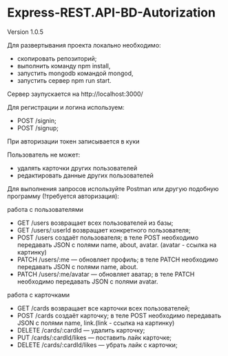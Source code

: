 # Express-REST.API-BD-Autorization
Version 1.0.5

Для развертывания проекта локально необходимо:

- скопировать репозиторий;
- выполнить команду npm install,
- запустить mongodb командой mongod,
- запустить сервер npm run start.

Сервер заупускается на http://localhost:3000/

Для регистрации и логина используем:

- POST /signin;
- POST /signup;

При авторизации токен записывается в куки

Пользователь не может:
- удалять карточки других пользователей
- редактировать данные других пользователей

Для выполнения запросов используйте Postman или другую подобную программу (!требуется авторизация):

работа с пользователями
- GET /users возвращает всех пользователей из базы;
- GET /users/:userId возвращает конкретного пользователя;
- POST /users создаёт пользователя;
    в теле POST необходимо передавать JSON с полями name, about, avatar. (avatar - ссылка на картинку)
- PATCH /users/:me — обновляет профиль;
    в теле PATCH необходимо передавать JSON с полями name, about.
- PATCH /users/:me/avatar — обновляет аватар;
    в теле PATCH необходимо передавать JSON с полями avatar.

работа с карточками
- GET /cards возвращает все карточки всех пользователей;
- POST /cards создаёт карточку;
    в теле POST необходимо передавать JSON с полями name, link.(link - ссылка на картинку)
- DELETE /cards/:cardId — удалить карточку;
- PUT /cards/:cardId/likes — поставить лайк карточке;
- DELETE /cards/:cardId/likes — убрать лайк с карточки;

